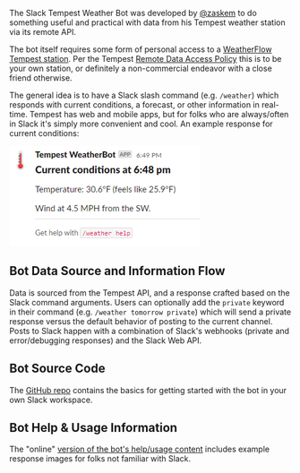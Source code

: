 The Slack Tempest Weather Bot was developed by [@zaskem](https://github.com/zaskem) to do something useful and practical with data from his Tempest weather station via its remote API. 

The bot itself requires some form of personal access to a [WeatherFlow Tempest station](https://weatherflow.com/tempest-weather-system/). Per the Tempest [Remote Data Access Policy](https://weatherflow.github.io/Tempest/api/remote-developer-policy.html) this is to be your own station, or definitely a non-commercial endeavor with a close friend otherwise.

The general idea is to have a Slack slash command (e.g. `/weather`) which responds with current conditions, a forecast, or other information in real-time. Tempest has web and mobile apps, but for folks who are always/often in Slack it's simply more convenient and cool. An example response for current conditions:

![example response for current conditions](https://github.com/zaskem/slackbot-tempestweather/blob/gh-pages/images/current.png?raw=true)

## Bot Data Source and Information Flow
Data is sourced from the Tempest API, and a response crafted based on the Slack command arguments. Users can optionally add the `private` keyword in their command (e.g. `/weather tomorrow private`) which will send a private response versus the default behavior of posting to the current channel. Posts to Slack happen with a combination of Slack's webhooks (private and error/debugging responses) and the Slack Web API.

## Bot Source Code
The [GitHub repo](https://github.com/zaskem/slackbot-tempestweather) contains the basics for getting started with the bot in your own Slack workspace.

## Bot Help & Usage Information
The "online" [version of the bot's help/usage content](help.md) includes example response images for folks not familiar with Slack.